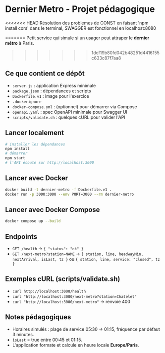 # Dernier Metro - Projet pédagogique

<<<<<<< HEAD
Résolution des problemes de CONST en faisant 'npm install cors' dans le terminal, 
SWAGGER est fonctionnel en localhost:8080



=======
Petit service qui simule si un usager peut attraper le **dernier métro** à Paris.
>>>>>>> 1dcf19b80fd042b48251d4416155c633c87f7aa8

## Ce que contient ce dépôt
- `server.js` : application Express minimale
- `package.json` : dépendances et scripts
- `Dockerfile.v1` : image pour l'exercice
- `.dockerignore`
- `docker-compose.yml` : (optionnel) pour démarrer via Compose
- `openapi.yaml` : spec OpenAPI minimale pour Swagger UI
- `scripts/validate.sh` : quelques cURL pour valider l'API

## Lancer localement
```bash
# installer les dépendances
npm install
# démarrer
npm start
# l'API écoute sur http://localhost:3000
```

## Lancer avec Docker
```bash
docker build -t dernier-metro -f Dockerfile.v1 .
docker run -p 3000:3000 --env PORT=3000 --rm dernier-metro
```

## Lancer avec Docker Compose
```bash
docker compose up --build
```

## Endpoints
- `GET /health` -> `{ "status": "ok" }`
- `GET /next-metro?station=NAME` -> `{ station, line, headwayMin, nextArrival, isLast, tz }` ou `{ station, line, service: "closed", tz }`

## Exemples cURL (scripts/validate.sh)
- `curl http://localhost:3000/health`
- `curl "http://localhost:3000/next-metro?station=Chatelet"`
- `curl "http://localhost:3000/next-metro"` -> renvoie 400

## Notes pédagogiques
- Horaires simulés : plage de service 05:30 -> 01:15, fréquence par défaut 3 minutes.
- `isLast` = true entre 00:45 et 01:15.
- L'application formate et calcule en heure locale **Europe/Paris**.
